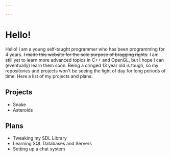 ```yaml
---

---
```



# Hello!

Hello! I am a young self-taught programmer who has been programming for 4 years. ~~I made this website for the sole purpose of bragging rights.~~ I am still yet to learn more advanced topics in C++ and OpenGL, but I hope I can (eventually) learn them soon. Being a cringed 13 year old is tough, so my repositories and projects won't be seeing the light of day for long periods of time. Here a list of my projects and plans:

## Projects

- Snake
- Asteroids

## Plans

- Tweaking my SDL Library
- Learning SQL Databases and Servers
- Setting up a chat system


